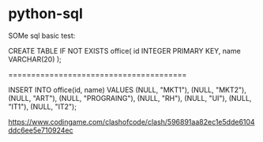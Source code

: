 # python-sql




SOMe sql basic test:


CREATE TABLE IF NOT EXISTS  office(
    id INTEGER PRIMARY KEY,
    name VARCHAR(20)
  );


=======================================

INSERT INTO office(id, name) VALUES (NULL, "MKT1"), (NULL, "MKT2"), (NULL, "ART"), (NULL, "PROGRAING"), (NULL, "RH"), (NULL, "UI"), (NULL, "IT1"), (NULL, "IT2");

https://www.codingame.com/clashofcode/clash/596891aa82ec1e5dde6104ddc6ee5e710924ec